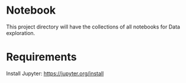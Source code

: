 # Notebook

This project directory will have the collections of all notebooks for Data exploration.


# Requirements

Install Jupyter: https://jupyter.org/install

